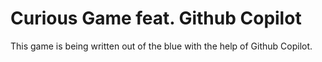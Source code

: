 # Curious Game feat. Github Copilot

This game is being written out of the blue with the help of Github Copilot.
